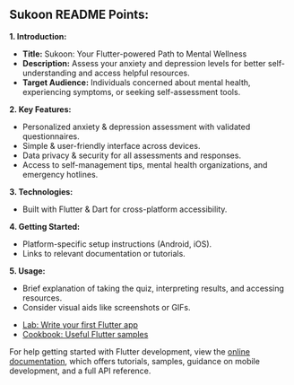 ## Sukoon README Points:

**1. Introduction:**

* **Title:** Sukoon: Your Flutter-powered Path to Mental Wellness
* **Description:** Assess your anxiety and depression levels for better self-understanding and access helpful resources.
* **Target Audience:** Individuals concerned about mental health, experiencing symptoms, or seeking self-assessment tools.

**2. Key Features:**

* Personalized anxiety & depression assessment with validated questionnaires.
* Simple & user-friendly interface across devices.
* Data privacy & security for all assessments and responses.
* Access to self-management tips, mental health organizations, and emergency hotlines.

**3. Technologies:**

* Built with Flutter & Dart for cross-platform accessibility.

**4. Getting Started:**

* Platform-specific setup instructions (Android, iOS).
* Links to relevant documentation or tutorials.

**5. Usage:**

* Brief explanation of taking the quiz, interpreting results, and accessing resources.
* Consider visual aids like screenshots or GIFs.



- [Lab: Write your first Flutter app](https://docs.flutter.dev/get-started/codelab)
- [Cookbook: Useful Flutter samples](https://docs.flutter.dev/cookbook)

For help getting started with Flutter development, view the
[online documentation](https://docs.flutter.dev/), which offers tutorials,
samples, guidance on mobile development, and a full API reference.
